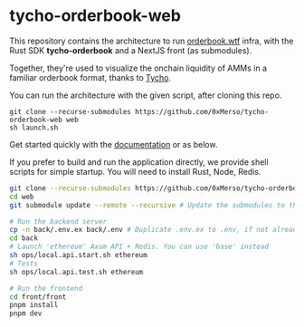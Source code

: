 # tycho-orderbook-web

This repository contains the architecture to run [orderbook.wtf](https://orderbook.wtf) infra, with the Rust SDK **tycho-orderbook** and a NextJS front (as submodules).

Together, they're used to visualize the onchain liquidity of AMMs in a familiar orderbook format, thanks to [Tycho](https://docs.propellerheads.xyz/tycho).

You can run the architecture with the given script, after cloning this repo.

    git clone --recurse-submodules https://github.com/0xMerso/tycho-orderbook-web web
    sh launch.sh

Get started quickly with the [documentation](https://tycho-orderbook.gitbook.io/docs) or as below.

If you prefer to build and run the application directly, we provide shell scripts for simple startup.
You will need to install Rust, Node, Redis.

```bash
git clone --recurse-submodules https://github.com/0xMerso/tycho-orderbook-web web
cd web
git submodule update --remote --recursive # Update the submodules to the latest version.
```

```bash
# Run the backend server
cp -n back/.env.ex back/.env # Duplicate .env.ex to .env, if not already existing (.env is gitignored)
cd back
# Launch 'ethereum' Axum API + Redis. You can use 'base' instead
sh ops/local.api.start.sh ethereum
# Tests
sh ops/local.api.test.sh ethereum
```

```bash
# Run the frontend
cd front/front
pnpm install
pnpm dev
```
